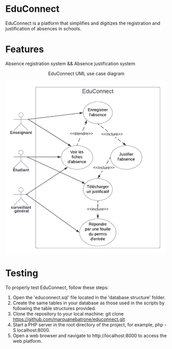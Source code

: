 # EduConnect
EduConnect is a platform that simplifies and digitizes the registration and justification of absences in schools.

# Features
Absence registration system && 
Absence justification system

<div align="center">
  <p style="text-align: center;">EduConnect UML use case diagram</p>
  <img src="styles/images/Use case Diagram.png" alt="use case diagram" style="display: block; margin: 0 auto;" />
</div>

# Testing
To properly test EduConnect, follow these steps:

1. Open the 'educonnect.sql' file located in the 'database structure' folder.
2. Create the same tables in your database as those used in the scripts by following the table structures provided.
3. Clone the repository to your local machine: git clone https://github.com/marouanebatrone/educonnect.git
4. Start a PHP server in the root directory of the project, for example, php -S localhost:8000.
5. Open a web browser and navigate to http://localhost:8000 to access the web platform.
